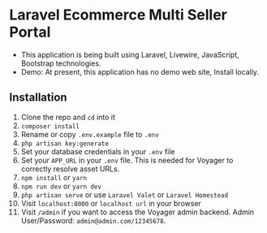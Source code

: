 # Laravel Ecommerce Multi Seller Portal 

- This application is being built using Laravel, Livewire, JavaScript, Bootstrap technologies.
- Demo: At present, this application has no demo web site, Install locally.

## Installation
1. Clone the repo and `cd` into it
1. `composer install`
1. Rename or copy `.env.example` file to `.env`
1. `php artisan key:generate`
1. Set your database credentials in your `.env` file
1. Set your `APP_URL` in your `.env` file. This is needed for Voyager to correctly resolve asset URLs.
1. `npm install` or `yarn`
1. `npm run dev` or `yarn dev`
1. `php artisan serve` or use `Laravel Valet` or `Laravel Homestead`
1. Visit `localhost:8000` or `localhost url` in your browser
1. Visit `/admin` if you want to access the Voyager admin backend. Admin User/Password: `admin@admin.com/12345678`.
